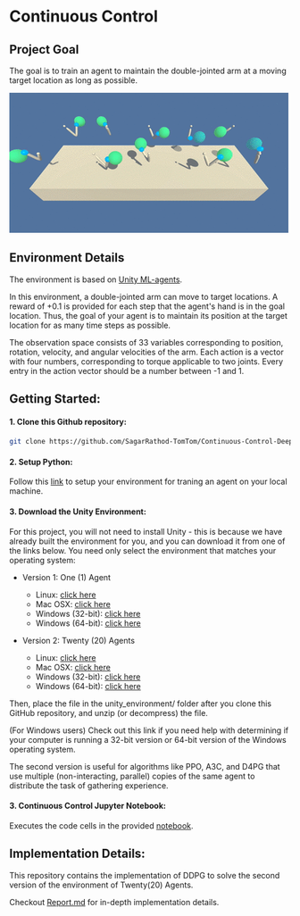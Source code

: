 # Continuous Control

## Project Goal

The goal is to train an agent to maintain the double-jointed arm at a moving target location as long as possible.

![In Project 2, Continuous Control](resources/reacher.gif)

## Environment Details

The environment is based on [Unity ML-agents](https://github.com/Unity-Technologies/ml-agents).

In this environment, a double-jointed arm can move to target locations. A reward of +0.1 is provided for each step that the agent's hand is in the goal location. Thus, the goal of your agent is to maintain its position at the target location for as many time steps as possible.

The observation space consists of 33 variables corresponding to position, rotation, velocity, and angular velocities of the arm. Each action is a vector with four numbers, corresponding to torque applicable to two joints. Every entry in the action vector should be a number between -1 and 1.

## Getting Started:

#### 1. Clone this Github repository:
```bash
git clone https://github.com/SagarRathod-TomTom/Continuous-Control-Deep-Refinforcement-Learning-Udacity-Nanodegree.git
```

#### 2. Setup Python:
Follow this [link](https://github.com/udacity/deep-reinforcement-learning#dependencies) to setup your environment for traning an agent on your local machine.

#### 3. Download the Unity Environment:

For this project, you will not need to install Unity - this is because we have already built the environment for you, and you can download it from one of the links below. You need only select the environment that matches your operating system:

* Version 1: One (1) Agent
    * Linux: [click here](https://s3-us-west-1.amazonaws.com/udacity-drlnd/P2/Reacher/one_agent/Reacher_Linux.zip)
    * Mac OSX: [click here](https://s3-us-west-1.amazonaws.com/udacity-drlnd/P2/Reacher/one_agent/Reacher.app.zip)
    * Windows (32-bit): [click here](https://s3-us-west-1.amazonaws.com/udacity-drlnd/P2/Reacher/one_agent/Reacher_Windows_x86.zip)
    * Windows (64-bit): [click here](https://s3-us-west-1.amazonaws.com/udacity-drlnd/P2/Reacher/one_agent/Reacher_Windows_x86_64.zip)


* Version 2: Twenty (20) Agents
    * Linux: [click here](https://s3-us-west-1.amazonaws.com/udacity-drlnd/P2/Reacher/Reacher_Linux.zip)
    * Mac OSX: [click here](https://s3-us-west-1.amazonaws.com/udacity-drlnd/P2/Reacher/Reacher.app.zip)
    * Windows (32-bit): [click here](https://s3-us-west-1.amazonaws.com/udacity-drlnd/P2/Reacher/Reacher_Windows_x86.zip)
    * Windows (64-bit): [click here](https://s3-us-west-1.amazonaws.com/udacity-drlnd/P2/Reacher/Reacher_Windows_x86_64.zip)

Then, place the file in the unity_environment/ folder after you clone this GitHub repository, and unzip (or decompress) the file.

(For Windows users) Check out this link if you need help with determining if your computer is running a 32-bit version or 64-bit version of the Windows operating system.

The second version is useful for algorithms like PPO, A3C, and D4PG that use multiple (non-interacting, parallel) copies of the same agent to distribute the task of gathering experience.


#### 3. Continuous Control Jupyter Notebook:

Executes the code cells in the provided [notebook](Continuous_Control.ipynb).


## Implementation Details:

This repository contains the implementation of DDPG to solve the second version of the environment of Twenty(20) Agents.

Checkout [Report.md](Report.md) for in-depth implementation details.